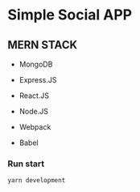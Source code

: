 # Simple Social APP

## MERN STACK

- MongoDB
- Express.JS
- React.JS
- Node.JS

- Webpack
- Babel

### Run start

```
yarn development
```
